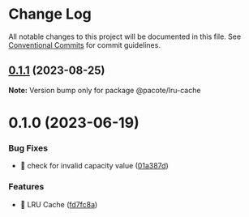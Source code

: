 # Change Log

All notable changes to this project will be documented in this file.
See [Conventional Commits](https://conventionalcommits.org) for commit guidelines.

## [0.1.1](https://github.com/PacoteJS/pacote/compare/@pacote/lru-cache@0.1.0...@pacote/lru-cache@0.1.1) (2023-08-25)

**Note:** Version bump only for package @pacote/lru-cache





# 0.1.0 (2023-06-19)

### Bug Fixes

- 🐛 check for invalid capacity value ([01a387d](https://github.com/PacoteJS/pacote/commit/01a387de85536256457daf91eb8b37a6f4152e62))

### Features

- 🎸 LRU Cache ([fd7fc8a](https://github.com/PacoteJS/pacote/commit/fd7fc8a681d36eb7e6c863308b8f4bae2c43c54e))
